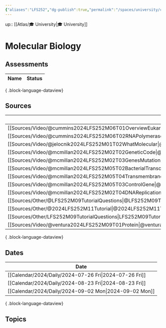 ```yaml
---
{"aliases":"LFS252","dg-publish":true,"permalink":"/spaces/university/classes/molecular-biology/","dgPassFrontmatter":true}
---
```


up:: [[Atlas/🎓 University\|🎓 University]]

# Molecular Biology

## Assessments

| Name | Status |
| ---- | ------ |

{ .block-language-dataview}

## Sources

| Name                                                                                                                  | Published |
| --------------------------------------------------------------------------------------------------------------------- | --------- |
| [[Sources/Video/@cummins2024LFS252M06T01OverviewEukaryotic\|@cummins2024LFS252M06T01OverviewEukaryotic]]           | true      |
| [[Sources/Video/@cummins2024LFS252M06T02RNAPolymerase\|@cummins2024LFS252M06T02RNAPolymerase]]                     | true      |
| [[Sources/Video/@jelocnik2024LFS252M01T02WhatMolecular\|@jelocnik2024LFS252M01T02WhatMolecular]]                   | true      |
| [[Sources/Video/@mcmillan2024LFS252M02T02GeneticCode\|@mcmillan2024LFS252M02T02GeneticCode]]                       | true      |
| [[Sources/Video/@mcmillan2024LFS252M02T03GenesMutations\|@mcmillan2024LFS252M02T03GenesMutations]]                 | true      |
| [[Sources/Video/@mcmillan2024LFS252M05T02BacterialTranscription\|@mcmillan2024LFS252M05T02BacterialTranscription]] | true      |
| [[Sources/Video/@mcmillan2024LFS252M05T04TransmembraneTransport\|@mcmillan2024LFS252M05T04TransmembraneTransport]] | true      |
| [[Sources/Video/@mcmillan2024LFS252M05T03ControlGene\|@mcmillan2024LFS252M05T03ControlGene]]                       | true      |
| [[Sources/Video/@mcmillan2024LFS252M02T04DNAReplication\|@mcmillan2024LFS252M02T04DNAReplication]]                 | true      |
| [[Sources/Other/@LFS252M09TutorialQuestions\|@LFS252M09TutorialQuestions]]                                         | true      |
| [[Sources/Other/@2024LFS252M11Tutorial\|@2024LFS252M11Tutorial]]                                                   | true      |
| [[Sources/Other/LFS252M09TutorialQuestions\|LFS252M09TutorialQuestions]]                                           | true      |
| [[Sources/Video/@ventura2024LFS252M09T01Protein\|@ventura2024LFS252M09T01Protein]]                                 | true      |

{ .block-language-dataview}

## Dates

| Date                                                      |
| --------------------------------------------------------- |
| [[Calendar/2024/Daily/2024-07-26 Fri\|2024-07-26 Fri]] |
| [[Calendar/2024/Daily/2024-08-23 Fri\|2024-08-23 Fri]] |
| [[Calendar/2024/Daily/2024-09-02 Mon\|2024-09-02 Mon]] |

{ .block-language-dataview}

## Topics